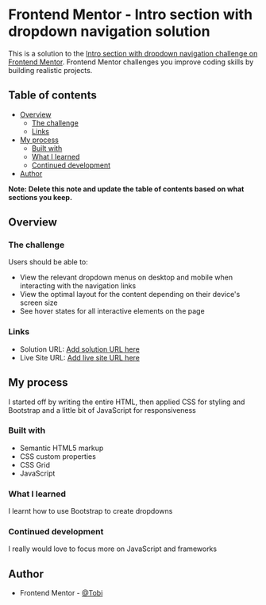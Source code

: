 # Frontend Mentor - Intro section with dropdown navigation solution

This is a solution to the [Intro section with dropdown navigation challenge on Frontend Mentor](https://www.frontendmentor.io/challenges/intro-section-with-dropdown-navigation-ryaPetHE5). Frontend Mentor challenges you improve coding skills by building realistic projects. 

## Table of contents

- [Overview](#overview)
  - [The challenge](#the-challenge)
  - [Links](#links)
- [My process](#my-process)
  - [Built with](#built-with)
  - [What I learned](#what-i-learned)
  - [Continued development](#continued-development)
- [Author](#author)

**Note: Delete this note and update the table of contents based on what sections you keep.**

## Overview

### The challenge

Users should be able to:

- View the relevant dropdown menus on desktop and mobile when interacting with the navigation links
- View the optimal layout for the content depending on their device's screen size
- See hover states for all interactive elements on the page



### Links

- Solution URL: [Add solution URL here](https://github.com/Olu-Tobi/frontend-mentor-challenge1)
- Live Site URL: [Add live site URL here](https://olu-tobi.github.io/frontend-mentor-challenge1/)

## My process
I started off by writing the entire HTML, then applied CSS for styling and Bootstrap and a little bit of JavaScript for responsiveness

### Built with

- Semantic HTML5 markup
- CSS custom properties
- CSS Grid
- JavaScript

### What I learned

I learnt how to use Bootstrap to create dropdowns


### Continued development

I really would love to focus more on JavaScript and frameworks

## Author
- Frontend Mentor - [@Tobi](https://www.frontendmentor.io/profile/Tobi)
